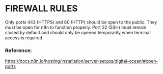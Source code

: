 # FIREWALL RULES

Only ports 443 (HTTPS) and 80 (HTTP) should be open to the public. They must be open for n8n to function properly.
Port 22 (SSH) must remain closed by default and should only be opened temporarily when terminal access is required.

### Reference:
https://docs.n8n.io/hosting/installation/server-setups/digital-ocean/#open-ports